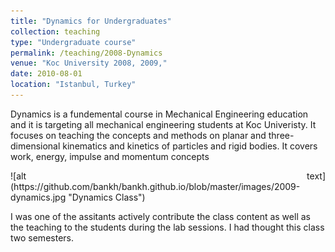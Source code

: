 ```yaml
---
title: "Dynamics for Undergraduates"
collection: teaching
type: "Undergraduate course"
permalink: /teaching/2008-Dynamics
venue: "Koc University 2008, 2009,"
date: 2010-08-01
location: "Istanbul, Turkey"
---
```


Dynamics is a fundemental course in Mechanical Engineering education and 
it is targeting all mechanical engineering students at Koc Univeristy. It
focuses on teaching the concepts and methods on planar and three-dimensional 
kinematics and kinetics of particles and rigid bodies. It covers work, energy, 
impulse and momentum concepts
<p align="justify">
![alt text](https://github.com/bankh/bankh.github.io/blob/master/images/2009-dynamics.jpg "Dynamics Class")
</p>
I was one of the assitants actively contribute the class content as well as the
teaching to the students during the lab sessions. I had thought this class two
semesters.
